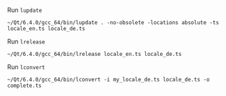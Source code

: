Run `lupdate`
```
~/Qt/6.4.0/gcc_64/bin/lupdate . -no-obsolete -locations absolute -ts locale_en.ts locale_de.ts
```

Run `lrelease`
```
~/Qt/6.4.0/gcc_64/bin/lrelease locale_en.ts locale_de.ts
```

Run `lconvert`
```
~/Qt/6.4.0/gcc_64/bin/lconvert -i my_locale_de.ts locale_de.ts -o complete.ts
```